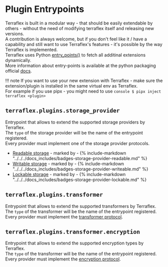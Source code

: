 # Plugin Entrypoints

Terraflex is built in a modular way - that should be easily extendable by others - without the need of modifying terraflex itself and releasing new versions.  
A contribution is always welcome, but if you don't feel like it / have a capability and still want to use Terraflex's features - it's possible by the way Terraflex is implemented.  
Terraflex uses Python [entry_points()](https://docs.python.org/3/library/importlib.metadata.html#entry-points) to fetch all additinal extensions dynamically.  
More information about entry-points is available at the python packaging official [docs](https://packaging.python.org/en/latest/specifications/entry-points/).  

!!! note
    If you want to use your new extension with Terraflex - make sure the extension/plugin is installed in the same virtual env as Terraflex.  
    For example if you use pipx - you might need to use 
    ```console
    $ pipx inject terraflex <plugin>
    ```


## `terraflex.plugins.storage_provider`
Entrypoint that allows to extend the supported storage providers by Terraflex.  
The `type` of the storage provider will be the name of the entrypoint registered.  
Every provider must implement one of the storage provider protocols.

- [Readable storage](./02-storage-providers.md#terraflex.server.storage_provider_base.StorageProviderProtocol) - marked by - {% include-markdown "../../../docs_includes/badges-storage-provider-readable.md" %}
- [Writable storage](./02-storage-providers.md#terraflex.server.storage_provider_base.WriteableStorageProviderProtocol)  - marked by - {% include-markdown "../../../docs_includes/badges-storage-provider-writeable.md" %}
- [Lockable storage](./02-storage-providers.md#terraflex.server.storage_provider_base.LockableStorageProviderProtocol)  - marked by - {% include-markdown "../../../docs_includes/badges-storage-provider-lockable.md" %}

## `terraflex.plugins.transformer`
Entrypoint that allows to extend the supported transformers by Terraflex.  
The `type` of the transformer will be the name of the entrypoint registered.  
Every provider must implement the [transformer protocol](./03-transformers.md#terraflex.server.transformation_base.TransformerProtocol).  


## `terraflex.plugins.transformer.encryption`
Entrypoint that allows to extend the supported encryption types by Terraflex.  
The `type` of the transformer will be the name of the entrypoint registered.  
Every provider must implement the [encryption protocol](../transformers/encryption.md#terraflex.plugins.encryption_transformation.encryption_base.EncryptionProtocol).  
